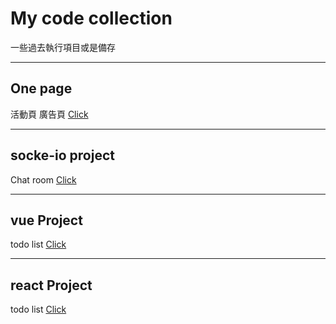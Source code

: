 # My code collection

一些過去執行項目或是備存

---

## One page
活動頁 廣告頁
[Click](https://kenyeh.github.io/collection/components/README.md)

---

## socke-io project
Chat room [Click](https://kenyeh.github.io/collection/components/README.md)

---
## vue Project
todo list [Click](https://kenyeh.github.io/collection/components/README.md)

---
## react Project 
todo list [Click](https://kenyeh.github.io/collection/components/README.md)
